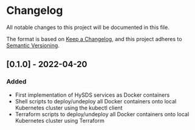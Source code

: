 # Changelog

All notable changes to this project will be documented in this file.

The format is based on [Keep a Changelog](https://keepachangelog.com/en/1.0.0/),
and this project adheres to [Semantic Versioning](https://semver.org/spec/v2.0.0.html).

## [0.1.0] - 2022-04-20

### Added

- First implementation of HySDS services as Docker containers
- Shell scripts to deploy/undeploy all Docker containers onto local Kubernetes cluster using the kubectl client
- Terraform scripts to deploy/undeploy all Docker containers onto local Kubernetes cluster using Terraform
